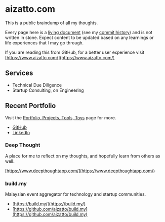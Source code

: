 # aizatto.com

This is a public braindump of all my thoughts.

Every page here is a [living document](https://en.wikipedia.org/wiki/Living_document) \(see my [commit history](https://github.com/aizatto/gitbook-public/commits/master)\) and is not written in stone. Expect content to be updated based on any learnings or life experiences that I may go through.

If you are reading this from GitHub, for a better user experience visit [https://www.aizatto.com/](https://www.aizatto.com/)

## Services

* Technical Due Diligence
* Startup Consulting, on Engineering

## Recent Portfolio

Visit the [Portfolio, Projects, Tools, Toys](projects-tools-toys.md) page for more.

* [GitHub](https://www.github.com/aizatto/)
* [LinkedIn](https://www.linkedin.com/in/aizatto)

### Deep Thought

A place for me to reflect on my thoughts, and hopefully learn from others as well.

[https://www.deepthoughtapp.com/](https://www.deepthoughtapp.com/)

### build.my

Malaysian event aggregator for technology and startup communities.

* [https://build.my/](https://build.my/)
* [https://github.com/aizatto/build.my](https://github.com/aizatto/build.my)

